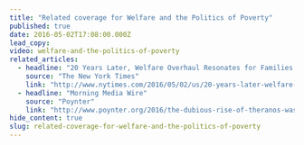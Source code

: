 ```yaml
---
title: "Related coverage for Welfare and the Politics of Poverty"
published: true
date: 2016-05-02T17:08:00.000Z
lead_copy:
video: welfare-and-the-politics-of-poverty
related_articles:
  - headline: "20 Years Later, Welfare Overhaul Resonates for Families and Candidates"
    source: "The New York Times"
    link: "http://www.nytimes.com/2016/05/02/us/20-years-later-welfare-overhaul-resonates-for-families-and-candidates.html?rref=collection%2Fsectioncollection%2Fus&action=click&contentCollection=us&region=rank&module=package&version=highlights&contentPlacement=7&pgtype=sectionfront&_r=0"
  - headline: "Morning Media Wire"
    source: "Poynter"
    link: "http://www.poynter.org/2016/the-dubious-rise-of-theranos-was-helped-by-a-compliant-press/409649/"
hide_content: true
slug: related-coverage-for-welfare-and-the-politics-of-poverty
---
```


